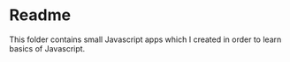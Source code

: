 # Readme

This folder contains small Javascript apps which I created in order to learn basics of Javascript.
